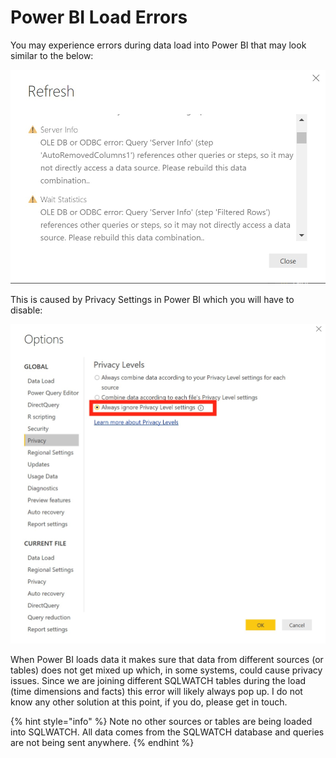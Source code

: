 # Power BI Load Errors

You may experience errors during data load into Power BI that may look similar to the below:

![](../.gitbook/assets/image%20%2867%29.png)

This is caused by Privacy Settings in Power BI which you will have to disable:

![](../.gitbook/assets/image%20%2824%29.png)

When Power BI loads data it makes sure that data from different sources \(or tables\) does not get mixed up which, in some systems, could cause privacy issues. Since we are joining different SQLWATCH tables during the load \(time dimensions and facts\) this error will likely always pop up. I do not know any other solution at this point, if you do, please get in touch.

{% hint style="info" %}
Note no other sources or tables are being loaded into SQLWATCH. All data comes from the SQLWATCH database and queries are not being sent anywhere.
{% endhint %}

